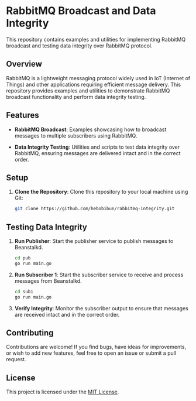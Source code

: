 # RabbitMQ Broadcast and Data Integrity

This repository contains examples and utilities for implementing RabbitMQ broadcast and testing data integrity over RabbitMQ protocol.

## Overview

RabbitMQ is a lightweight messaging protocol widely used in IoT (Internet of Things) and other applications requiring efficient message delivery. This repository provides examples and utilities to demonstrate RabbitMQ broadcast functionality and perform data integrity testing.

## Features

- **RabbitMQ Broadcast**: Examples showcasing how to broadcast messages to multiple subscribers using RabbitMQ.
  
- **Data Integrity Testing**: Utilities and scripts to test data integrity over RabbitMQ, ensuring messages are delivered intact and in the correct order.

## Setup

1. **Clone the Repository**: Clone this repository to your local machine using Git:

    ```bash
    git clone https://github.com/hebobibun/rabbitmq-integrity.git
    ```

## Testing Data Integrity

1. **Run Publisher**: Start the publisher service to publish messages to Beanstalkd.

    ```bash
    cd pub
    go run main.go
    ```

2. **Run Subscriber 1**: Start the subscriber service to receive and process messages from Beanstalkd.

    ```bash
    cd sub1
    go run main.go
    ```

3. **Verify Integrity**: Monitor the subscriber output to ensure that messages are received intact and in the correct order.

## Contributing

Contributions are welcome! If you find bugs, have ideas for improvements, or wish to add new features, feel free to open an issue or submit a pull request.

## License

This project is licensed under the [MIT License](LICENSE).
